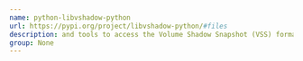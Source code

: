 ```yaml
---
name: python-libvshadow-python
url: https://pypi.org/project/libvshadow-python/#files
description: and tools to access the Volume Shadow Snapshot (VSS) format. URL : https://pypi.org/project/libvshadow-python/#files Groups : None
group: None
---
```

